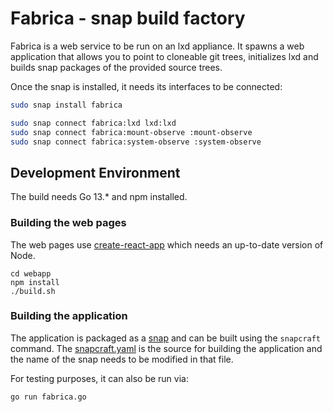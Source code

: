 # Fabrica - snap build factory

Fabrica is a web service to be run on an lxd appliance. It spawns a
web application that allows you to point to cloneable git trees, initializes
lxd and builds snap packages of the provided source trees.

Once the snap is installed, it needs its interfaces to be connected:
```bash
sudo snap install fabrica

sudo snap connect fabrica:lxd lxd:lxd
sudo snap connect fabrica:mount-observe :mount-observe
sudo snap connect fabrica:system-observe :system-observe
```

## Development Environment
The build needs Go 13.* and npm installed.

### Building the web pages
The web pages use [create-react-app](https://github.com/facebook/create-react-app)
which needs an up-to-date version of Node.
 ```
cd webapp
npm install
./build.sh
```

### Building the application
The application is packaged as a [snap](https://snapcraft.io/docs) and can be
built using the `snapcraft` command. The [snapcraft.yaml](snap/snapcraft.yaml)
is the source for building the application and the name of the snap needs to be
modified in that file.

For testing purposes, it can also be run via:
```
go run fabrica.go
```
